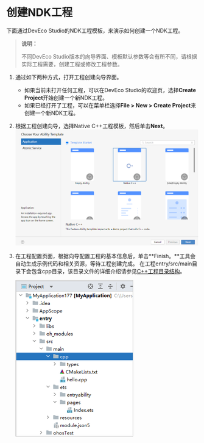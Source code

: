 # 创建NDK工程


下面通过DevEco Studio的NDK工程模板，来演示如何创建一个NDK工程。


>  **说明：**
> 
> 不同DevEco Studio版本的向导界面、模板默认参数等会有所不同，请根据实际工程需要，创建工程或修改工程参数。


1. 通过如下两种方式，打开工程创建向导界面。
   - 如果当前未打开任何工程，可以在DevEco Studio的欢迎页，选择**Create Project**开始创建一个新NDK工程。
   - 如果已经打开了工程，可以在菜单栏选择**File &gt; New &gt; Create Project**来创建一个新NDK工程。

2. 根据工程创建向导，选择Native C++工程模板，然后单击**Next**。
   ![zh-cn_image_0000001782486161](figures/zh-cn_image_0000001782486161.png)

3. 在工程配置页面，根据向导配置工程的基本信息后，单击**Finish。**工具会自动生成示例代码和相关资源，等待工程创建完成。
   在工程entry/src/main目录下会包含cpp目录，该目录文件的详细介绍请参见[C++工程目录结构](https://developer.harmonyos.com/cn/docs/documentation/doc-guides-V3/project_overview-0000001053822398-V3#section3732132312179)。

   ![oh-menu](figures/oh-menu.PNG)
